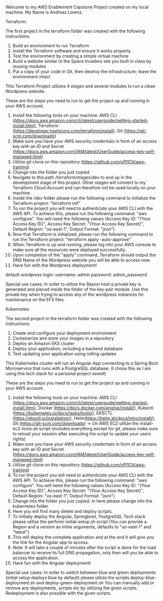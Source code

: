 Welcome to my AWS Enablement Capstone Project created on my local machine. My Name is Andreas Lorenz.

Terraform:

The first project in the terraform folder was created with the following instructions:

1. Build an environment to run Terraform 
2. Install the Terraform software and ensure it works properly
3. Test the environment by creating a simple virtual machine 
4. Build a website similar to the Space Invaders site you built in class by reusing modules
5. Put a copy of your code in Git, then destroy the infrastructure; leave the environment intact

This Terraform Project utilizes 4 stages and several modules to run a clean Wordpress website. 

These are the steps you need to run to get the project up and running in your AWS account.

1. Install the following tools on your machine: AWS CLI (https://docs.aws.amazon.com/cli/latest/userguide/getting-started-install.html), Terraform (https://developer.hashicorp.com/terraform/install), Git (https://git-scm.com/downloads)
2. Make sure you have your AWS security credentials in form of an access key with an ID and Secret (https://docs.aws.amazon.com/IAM/latest/UserGuide/access-key-self-managed.html)
2. Utilize git clone on this repository (https://github.com/xPl1Cit/aws-training)
3. Change into the folder you just copied.
4. Navigate to this path /terraform/stages/dev to end up in the development stage of this project. Other stages will connect to my Terraform Cloud Account and can therefore not be used locally on your machine.
5. Inside the /dev folder please run the following command to initialize the Terraform project: "terraform init"
6. To run the project you will need to authenticate your AWS CLI with the AWS API. To achieve this, please run the following command: "aws configure". You will need the following values (Access Key ID: "{Your Access Key ID}", Access Key Secret: "{Your Access Key Secret}", Default Region: "us-east-1", Output Format: "json")
7. Now that Terraform is initialized, please run the following command to run the Terraform project: "terraform apply -auto-approve"
8. When Terraform is up and running, please log into your AWS console to make sure all the resources were deployed successfully.
9. Upon completion of the "apply" command, Terraform should output the DNS Name of the Wordpress website you will be able to access now.
10. Have fun with the Wordpress deployment!

default wordpress login:
username: admin
password: admin_password

Special use cases:
In order to utilize the Basion host a private key is generated and placed inside the folder of the key-pair module. Use this private key when trying to access any of the wordpress instances for maintenance on the EFS files.



Kubernetes:

The second project in the terraform folder was created with the following instructions:

1. Create and configure your deployment environment
2. Containerize and store your images in a repository
3. Deploy an Amazon EKS cluster
4. Deploy your application, including a backend database
5. Test updating your application using rolling updates

This Kubernetes cluster will run an Angular App connecting to a Spring Boot Microservice that runs with a PostgreSQL database. (I chose this as I am using this tech stack for a personal project aswell)

These are the steps you need to run to get the project up and running in your AWS account.

1. Install the following tools on your machine: AWS CLI (https://docs.aws.amazon.com/cli/latest/userguide/getting-started-install.html), Docker (https://docs.docker.com/engine/install/), Kubectl (https://kubernetes.io/docs/tasks/tools/), EKSCTL (https://eksctl.io/installation/), Helm(https://helm.sh/docs/intro/install/), Git (https://git-scm.com/downloads) -> On AWS EC2 utilize the install-ec2-tools.sh script (includes everything except for git, please make sure to reload your session after executing the script to update your users rights)
2. Make sure you have your AWS security credentials in form of an access key with an ID and Secret (https://docs.aws.amazon.com/IAM/latest/UserGuide/access-key-self-managed.html)
3. Utilize git clone on this repository (https://github.com/xPl1Cit/aws-training)
4. To run the project you will need to authenticate your AWS CLI with the AWS API. To achieve this, please run the following command: "aws configure". You will need the following values (Access Key ID: "{Your Access Key ID}", Access Key Secret: "{Your Access Key Secret}", Default Region: "us-east-1", Output Format: "json")
5. Change into the folder you just copied. In here please change into the kubernetes folder
6. Here you will find many delete and deploy scripts.
7. To initially deploy the Angular, Springboot, PostgreSQL Tech stack please utilize the perform-initial-setup.sh script (You can provide a Region and a version as inline arguments, defaults to "us-east-1" and "latest")
8. This will deploy the complete application and at the end it will give you the link for the Angular app to access.
9. Note: It will take a couple of minutes after the script is done for the load balancer to receive its full DNS propagation, only then will you be able to access the application.
10. Have fun with the Angular deployment!

Special use cases:
In order to switch between blue and green deployments (initial setup deploys blue by default) please utilize the scripts deploy-blue-deployment.sh and deploy-green-deployment.sh
You can manually add or remove any deployments, scripts etc by utilizing the given scripts. Redeployment is also possible with the given scripts.